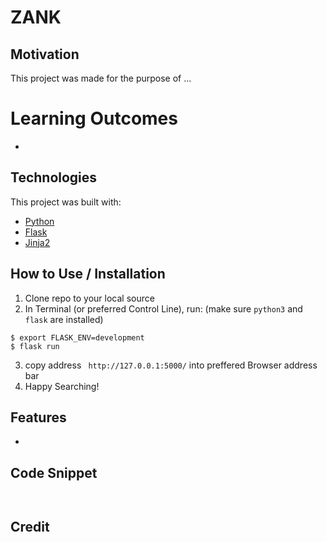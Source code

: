 # ZANK


## Motivation
This project was made for the purpose of ...

# Learning Outcomes
* 

## Technologies
This project was built with:
* [Python](https://www.python.org/)
* [Flask](https://www.fullstackpython.com/flask.html)
* [Jinja2](https://www.fullstackpython.com/jinja2.html)

## How to Use / Installation
1. Clone repo to your local source
2. In Terminal (or preferred Control Line), run: (make sure `python3` and `flask` are installed)
```
$ export FLASK_ENV=development
$ flask run
```
3. copy address ` http://127.0.0.1:5000/` into preffered Browser address bar
4. Happy Searching!

## Features
* 

## Code Snippet
```


```


## Credit
